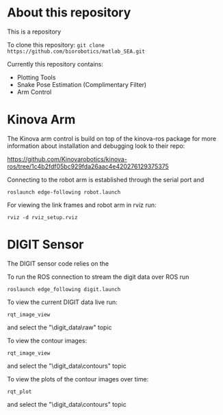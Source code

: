 # About this repository

This is a repository 

To clone this repository:
`git clone https://github.com/biorobotics/matlab_SEA.git`

Currently this repository contains:

* Plotting Tools
* Snake Pose Estimation (Complimentary Filter)
* Arm Control


# Kinova Arm

The Kinova arm control is build on top of the kinova-ros package for more information about installation and debugging look to their repo:

https://github.com/Kinovarobotics/kinova-ros/tree/1c4b2fdf05bc929fda26aac4e420276129375375

Connecting to the robot arm is established through the serial port and 

`roslaunch edge-following robot.launch`

For viewing the link frames and robot arm in rviz run:

`rviz -d rviz_setup.rviz `

# DIGIT Sensor 

The DIGIT sensor code relies on the 

To run the ROS connection to stream the digit data over ROS run

`roslaunch edge_following digit.launch`

To view the current DIGIT data live run:

`rqt_image_view`

and select the "\digit_data\raw" topic

To view the contour images:

`rqt_image_view`

and select the "\digit_data\contours" topic

To view the plots of the contour images over time:

`rqt_plot`

and select the "\digit_data\contours" topic
